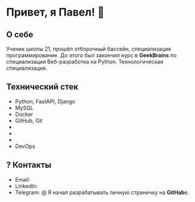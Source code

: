 #  Привет, я Павел! 👋

##  О себе
Ученик школы 21, прошёл отборочный бассейн, специализация программирование. До этого был закончил курс в **GeekBrains** по специализации  Веб-разработка на Python. Технологическая специализация.


##  Технический стек
- Python, FastAPI, Django
- MySQL
- Docker
-  GitHub, Git
- 
- 
- 
- DevOps

## ? Контакты
- Email:
- LinkedIn: 
- Telegram: @
Я начал разрабатывать личную страничку на **GitHab**е.


<!--
**Pavel-OV/Pavel-OV** is a ✨ _special_ ✨ repository because its `README.md` (this file) appears on your GitHub profile.

Here are some ideas to get you started:

- 🔭 I’m currently working on ...
- 🌱 I’m currently learning ...
- 👯 I’m looking to collaborate on ...
- 🤔 I’m looking for help with ...
- 💬 Ask me about ...
- 📫 How to reach me: ...
- 😄 Pronouns: ...
- ⚡ Fun fact: ...
-->
